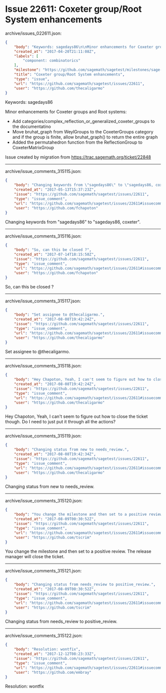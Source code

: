 # Issue 22611: Coxeter group/Root System enhancements

archive/issues_022611.json:
```json
{
    "body": "Keywords: sagedays86\n\nMinor enhancements for Coxeter groups and Root systems:\n\n* Add categories/complex_reflection_or_generalized_coxeter_groups to the documentatino\n* Move bruhat_graph from WeylGroups to the CoxeterGroups category and if the group is finite, allow bruhat_graph() to return the entire graph\n* Added the permutahedron function from the ReflectionGroup to CoxeterMatrixGroup\n\nIssue created by migration from https://trac.sagemath.org/ticket/22848\n\n",
    "created_at": "2017-04-20T21:11:08Z",
    "labels": [
        "component: combinatorics"
    ],
    "milestone": "https://github.com/sagemath/sagetest/milestones/sage-duplicate/invalid/wontfix",
    "title": "Coxeter group/Root System enhancements",
    "type": "issue",
    "url": "https://github.com/sagemath/sagetest/issues/22611",
    "user": "https://github.com/thecaligarmo"
}
```
Keywords: sagedays86

Minor enhancements for Coxeter groups and Root systems:

* Add categories/complex_reflection_or_generalized_coxeter_groups to the documentatino
* Move bruhat_graph from WeylGroups to the CoxeterGroups category and if the group is finite, allow bruhat_graph() to return the entire graph
* Added the permutahedron function from the ReflectionGroup to CoxeterMatrixGroup

Issue created by migration from https://trac.sagemath.org/ticket/22848





---

archive/issue_comments_315115.json:
```json
{
    "body": "Changing keywords from \"sagedays86\" to \"sagedays86, coxeter\".",
    "created_at": "2017-05-13T15:37:23Z",
    "issue": "https://github.com/sagemath/sagetest/issues/22611",
    "type": "issue_comment",
    "url": "https://github.com/sagemath/sagetest/issues/22611#issuecomment-315115",
    "user": "https://github.com/fchapoton"
}
```

Changing keywords from "sagedays86" to "sagedays86, coxeter".



---

archive/issue_comments_315116.json:
```json
{
    "body": "So, can this be closed ?",
    "created_at": "2017-07-14T18:15:58Z",
    "issue": "https://github.com/sagemath/sagetest/issues/22611",
    "type": "issue_comment",
    "url": "https://github.com/sagemath/sagetest/issues/22611#issuecomment-315116",
    "user": "https://github.com/fchapoton"
}
```

So, can this be closed ?



---

archive/issue_comments_315117.json:
```json
{
    "body": "Set assignee to @thecaligarmo.",
    "created_at": "2017-08-08T19:42:24Z",
    "issue": "https://github.com/sagemath/sagetest/issues/22611",
    "type": "issue_comment",
    "url": "https://github.com/sagemath/sagetest/issues/22611#issuecomment-315117",
    "user": "https://github.com/thecaligarmo"
}
```

Set assignee to @thecaligarmo.



---

archive/issue_comments_315118.json:
```json
{
    "body": "Hey Chapoton, Yeah, I can't seem to figure out how to close the ticket though. Do I need to just put it through all the actions?",
    "created_at": "2017-08-08T19:42:24Z",
    "issue": "https://github.com/sagemath/sagetest/issues/22611",
    "type": "issue_comment",
    "url": "https://github.com/sagemath/sagetest/issues/22611#issuecomment-315118",
    "user": "https://github.com/thecaligarmo"
}
```

Hey Chapoton, Yeah, I can't seem to figure out how to close the ticket though. Do I need to just put it through all the actions?



---

archive/issue_comments_315119.json:
```json
{
    "body": "Changing status from new to needs_review.",
    "created_at": "2017-08-08T19:42:34Z",
    "issue": "https://github.com/sagemath/sagetest/issues/22611",
    "type": "issue_comment",
    "url": "https://github.com/sagemath/sagetest/issues/22611#issuecomment-315119",
    "user": "https://github.com/thecaligarmo"
}
```

Changing status from new to needs_review.



---

archive/issue_comments_315120.json:
```json
{
    "body": "You change the milestone and then set to a positive review. The release manager will close the ticket.",
    "created_at": "2017-08-09T00:30:52Z",
    "issue": "https://github.com/sagemath/sagetest/issues/22611",
    "type": "issue_comment",
    "url": "https://github.com/sagemath/sagetest/issues/22611#issuecomment-315120",
    "user": "https://github.com/tscrim"
}
```

You change the milestone and then set to a positive review. The release manager will close the ticket.



---

archive/issue_comments_315121.json:
```json
{
    "body": "Changing status from needs_review to positive_review.",
    "created_at": "2017-08-09T00:30:52Z",
    "issue": "https://github.com/sagemath/sagetest/issues/22611",
    "type": "issue_comment",
    "url": "https://github.com/sagemath/sagetest/issues/22611#issuecomment-315121",
    "user": "https://github.com/tscrim"
}
```

Changing status from needs_review to positive_review.



---

archive/issue_comments_315122.json:
```json
{
    "body": "Resolution: wontfix",
    "created_at": "2017-12-12T08:23:33Z",
    "issue": "https://github.com/sagemath/sagetest/issues/22611",
    "type": "issue_comment",
    "url": "https://github.com/sagemath/sagetest/issues/22611#issuecomment-315122",
    "user": "https://github.com/embray"
}
```

Resolution: wontfix
